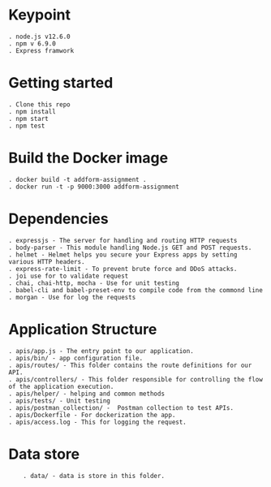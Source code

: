 # Keypoint
  
    . node.js v12.6.0
    . npm v 6.9.0
    . Express framwork

# Getting started
   
    . Clone this repo
    . npm install
    . npm start
    . npm test
    
# Build the Docker image

    . docker build -t addform-assignment .
    . docker run -t -p 9000:3000 addform-assignment

# Dependencies

    . expressjs - The server for handling and routing HTTP requests
    . body-parser - This module handling Node.js GET and POST requests.
    . helmet - Helmet helps you secure your Express apps by setting various HTTP headers. 
    . express-rate-limit - To prevent brute force and DDoS attacks.
    . joi use for to validate request
    . chai, chai-http, mocha - Use for unit testing
    . babel-cli and babel-preset-env to compile code from the commond line
    . morgan - Use for log the requests

# Application Structure

    . apis/app.js - The entry point to our application.
    . apis/bin/ - app configuration file.
    . apis/routes/ - This folder contains the route definitions for our API.
    . apis/controllers/ - This folder responsible for controlling the flow of the application execution. 
    . apis/helper/ - helping and common methods
    . apis/tests/ - Unit testing
    . apis/postman_collection/ -  Postman collection to test APIs.
    . apis/Dockerfile - For dockerization the app.
    . apis/access.log - This for logging the request.

#  Data store
        . data/ - data is store in this folder.

  